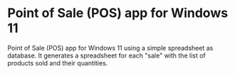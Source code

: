 # Point of Sale (POS) app for Windows 11
Point of Sale (POS) app for Windows 11 using a simple spreadsheet as database. It generates a spreadsheet for each "sale" with the list of products sold and their quantities.

